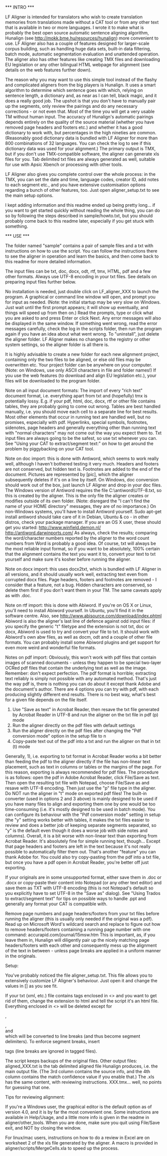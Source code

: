 *** INTRO ***

LF Aligner is intended for translators who wish to create translation memories from translations made without a CAT tool or from any other text that is available in two or more languages. I wrote it to make what is probably the best open source automatic sentence aligning algorithm, Hunalign (see http://mokk.bme.hu/resources/hunalign) more convenient to use. LF Aligner also has a couple of features designed for larger-scale corpus building, such as handling huge data sets, built-in data filtering, batch mode, automatic segmentation evaluation and unattended operation.
The aligner also has other features like creating TMX files and downloading EU legislation or any other bilingual HTML webpage for alignment (see details on the web features further down).

The reason why you may want to use this simple tool instead of the flashy and complicated aligners from the big players is Hunalign. It uses a smart algorithm to determine which sentence goes with which, relying on sentence length, a dictionary and, as near as I can tell, black magic, and it does a really good job. The upshot is that you don't have to manually pair up the segments, only review the pairings and do any necessary corrections - or not even that. Most of the time you will get a very usable TM without human input.
The accuracy of Hunalign's automatic pairings depends entirely on the quality of the source material (whether you have removed page headers and footers etc.) and whether it has a good dictionary to work with, but percentages in the high nineties are common. (Reasonably good dictionary data is bundled with LF Aligner for more than 800 combinations of 32 languages. You can check the log to see if this dictionary data was used for your alignment.)
The primary output is TMX, but if you don't use TMX-compatible software, the aligner can generate xls files for you. Tab delimited txt files are always generated as well, suitable for use with Apsic Xbench or processing with other tools.

LF Aligner also gives you complete control over the whole process: in the TMX, you can set the date and time, language codes, creator ID, add notes to each segment etc., and you have extensive customisation options regarding a bunch of other features, too. Just open aligner_setup.txt to see the main setup options.

I kept adding information and this readme ended up being pretty long... if you want to get started quickly without reading the whole thing, you can do so by following the steps described in sample/howto.txt, but you should probably come back to this readme later, especially if you get stuck with something.

*** USE ***

The folder named "sample" contains a pair of sample files and a txt with instructions on how to use the script. You can follow the instructions there to see the aligner in operation and learn the basics, and then come back to this readme for more detailed information.

The input files can be txt, doc, docx, odt, rtf, tmx, HTML, pdf and a few other formats. Always use UTF-8 encoding in your txt files. See details on preparing input files further below.

No installation is needed, just double click on LF_aligner_XXX to launch the program. A graphical or command line window will open, and prompt you for input as needed. (Note: the initial startup may be very slow on Windows. Just wait until the first prompt appears; it will show up eventually, and things will speed up from then on.) Read the prompts, type or click what you are asked to and press Enter or click Next. Any error messages will also be displayed in the same window. If something went wrong, read the error messages carefully, check the log in the scripts folder, then run the program again if you have an idea about what went wrong.
To "uninstall", just delete the aligner folder. LF Aligner makes no changes to the registry or other system settings, so the aligner folder is all there is.

It is highly advisable to create a new folder for each new alignment project, containing only the two files to be aligned, or else old files may be overwritten etc. Your project folder can be anywhere on your computer. (Note: on Windows, use only ASCII characters in file and folder names!) If you use the web features (to download and align EU legislation etc.), your files will be downloaded to the program folder.


Note on all input document formats:
The import of every "rich text" document format, i.e. everything apart from txt and (hopefully) tmx is potentially lossy.
E.g. if your pdf, html, doc, docx, rtf or other file contains tables, they are probably going to come out wrong. Tables are best handled manually, i.e. you should move each cell to a separate line for best results. Most other elements that occur in running text are handled well, but no promises, especially with pdf. Hyperlinks, special symbols, footnotes, sidenotes, page headers and generally everything other than running text with "normal characters" may not come out the way you expect them to. Txt input files are always going to be the safest, so use txt whenever you can.
See "Using your CAT to extract/segment text:" on how to get around the problem by piggybacking on your CAT tool.


Note on doc import: this is done with Antiword, which seems to work really well, although I haven't bothered testing it very much. Headers and footers are not conserved, but hidden text is. Footnotes are added to the end of the document. Pictures are represented by [pic], which the aligner subsequently deletes if it's on a line by itself.
On Windows, doc conversion should work out of the box, just launch LF Aligner and drop in your doc files. The Windows version of Antiword requires the file C:\antiword\UTF-8.txt, so this is created by the aligner. This is the only file the aligner creates or modifies outside of its own folder. (Note: disregard the "I can't find the name of your HOME directory" messages, they are of no importance.)
On non-Windows systems, you'll have to install Antiword yourself. Sudo apt-get install antiword should take care of it in Debian, Ubuntu & co - in other distros, check your package manager. If you are an OS X user, these should get you started: http://www.winfield.demon.nl/ http://antiword.darwinports.com/ 
As always, check the results; comparing the word/character numbers reported by the aligner to the word count numbers from Word is probably a good idea. Of course, txt will always be the most reliable input format, so if you want to be absolutely, 100% certain that the alignment contains the text you want it to, convert your text to txt yourself and make sure it's kosher before running the aligner.

Note on docx import: this uses docx2txt, which is bundled with LF Aligner in all versions, and it should usually work well, extracting text even from corrupted docx files. Page headers, footers and footnotes are removed - I consider that a feature, not a bug. Hidden characters are conserved, so delete them first if you don't want them in your TM.
The same caveats apply as with .doc. 

Note on rtf import: this is done with Abiword. If you're on OS X or Linux, you'll need to install Abiword yourself. In Ubuntu, you'll find it in the software centre. Also, see http://www.abisource.com/download/index.phtml
Abiword is also the aligner's last line of defence against odd input files: if you specify the generic "t" filetype and the extension is not txt, doc or docx, Abiword is used to try and convert your file to txt. It should work with Abiword's own abw files, as well as docm, odt and a couple of other file formats. You can probably install some Abiword plugins and get support for even more weird and wonderful file formats.

Notes on pdf import:
Obviously, this won't work with pdf files that contain images of scanned documents - unless they happen to be special two-layer OCRed pdf files that contain the underlying text as well as the image.
Remember: don't expect perfection. The pdf format is horrible; extracting text reliably is simply not possible with any automated method. That's just the way pdf is, there is nothing you can do about it except thank Adobe and the document's author.
There are 4 options you can try with pdf, with each producing slightly different end results. There is no best way, what's best for a given file depends on the file itself.

1) Use "Save as text" in Acrobat Reader, then resave the txt file generated by Acrobat Reader in UTF-8 and run the aligner on the txt file in pdf (p) mode
2) Run the aligner directly on the pdf files with default settings
3) Run the aligner directly on the pdf files after changing the "Pdf conversion mode" option in the setup file to n
4) Copy-paste text out of the pdf into a txt and run the aligner on that in txt (t) mode

Generally, 1), i.e. exporting to txt format in Acrobat Reader works a bit better than feeding the pdf to the aligner directly if the file has non-linear text placement, such as text in columns or tables or the margins of the page. For this reason, exporting is always recommended for pdf files. The procedure is as follows: open the pdf in Adobe Acrobat Reader, click File/Save as text. Then open the resulting txt file with Notepad, choose File/Save as and resave with UTF-8 encoding. Then just use the "p" file type in the aligner. Do NOT run the aligner in "t" mode on exported pdf files!
The built-in converter (used in options 2 and 3 above) is mainly designed to be used if you have many files to align and exporting them one by one would be too time-consuming (i.e. it's mostly designed to be used in batch mode). You can configure its behaviour with the "Pdf conversion mode" setting in setup (the "y" setting works better with tables, it makes the txt files easier to review and does a better job of keeping separate segments separated, so "y" is the default even though it does a worse job with side notes and columns).
Overall, it is a bit worse with non-linear text than exporting from Acrobat Reader. It's absolutely fine for simple running text, though... Except that page headers and footers are left in the text because it's not really possible to automatically filter them out. That's another "feature" you can thank Adobe for.
You could also try copy-pasting from the pdf into a txt file, but once you have a pdf open in Acrobat Reader, you're better off just exporting.

If your originals are in some unsupported format, either save them in .doc or .docx or copy-paste their content into Notepad (or any other text editor) and save them as TXT with UTF-8 encoding (this is not Notepad's default so you explicitly have to set UTF-8 in the "Save as" dialog). See "Using Trados to extract/segment text" for tips on possible ways to handle .ppt and generally any format your CAT is compatible with.

Remove page numbers and page headers/footers from your txt files before running the aligner (this is usually only needed if the original was a pdf). Read up on Microsoft Word's wildcard search and replace to figure out how to remove headers/footers containing a running page number with one command: accurapid.com/journal/15msw.htm
This is important, as, if you leave them in, Hunalign will diligently pair up the nicely matching page headers/footers with each other and consequently mess up the alignment of the text in between - unless page breaks are applied in a uniform manner in the originals.


Setup:

You've probably noticed the file aligner_setup.txt. This file allows you to extensively customize LF Aligner's behaviour. Just open it and change the values in [] as you see fit.

If your txt (xml, etc.) file contains tags enclosed in <> and you want to get rid of them, change the extension to html and tell the script it's an html file. Everything enclosed in <> will be deleted except for <p>, <P>, <br> and <br /> which will be converted to line breaks (and thus become segment delimiters). To enforce segment breaks, insert <p> tags (line breaks are ignored in tagged files).

The script keeps backups of the original files. Other output files: aligned_XXX.txt is the tab delimited aligned file Hunalign produces, i.e. the main output file. (The 3rd column contains the source info, and the 4th column contains the match confidence value if you enable that.) The .xls has the same content, with reviewing instructions. XXX.tmx... well, no points for guessing that one.


Tips for reviewing alignment:

If you're a Windows user, the graphical editor is the default option as of version 4.0, and it is by far the most convenient one. Some instructions are available in Help/Usage, and a little more info is given in the readme in aligner/other_tools. When you are done, make sure you quit using File/Save exit, and NOT by closing the window.

For linux/mac users, instructions on how to do a review in Excel are on worksheet 2 of the xls file generated by the aligner. A macro is provided in aligner/scripts/MergeCells.xla to speed up the process.
